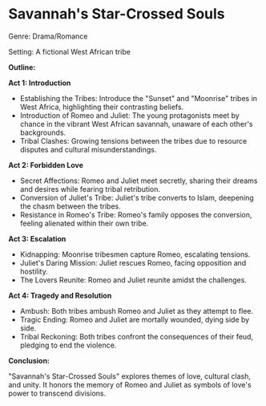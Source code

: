 # Savannah's Star-Crossed Souls

Genre: Drama/Romance

Setting: A fictional West African tribe

**Outline:**

**Act 1: Introduction**

- Establishing the Tribes: Introduce the "Sunset" and "Moonrise" tribes in West Africa, highlighting their contrasting beliefs.
- Introduction of Romeo and Juliet: The young protagonists meet by chance in the vibrant West African savannah, unaware of each other's backgrounds.
- Tribal Clashes: Growing tensions between the tribes due to resource disputes and cultural misunderstandings.

**Act 2: Forbidden Love**

- Secret Affections: Romeo and Juliet meet secretly, sharing their dreams and desires while fearing tribal retribution.
- Conversion of Juliet's Tribe: Juliet's tribe converts to Islam, deepening the chasm between the tribes.
- Resistance in Romeo's Tribe: Romeo's family opposes the conversion, feeling alienated within their own tribe.

**Act 3: Escalation**

- Kidnapping: Moonrise tribesmen capture Romeo, escalating tensions.
- Juliet's Daring Mission: Juliet rescues Romeo, facing opposition and hostility.
- The Lovers Reunite: Romeo and Juliet reunite amidst the challenges.

**Act 4: Tragedy and Resolution**

- Ambush: Both tribes ambush Romeo and Juliet as they attempt to flee.
- Tragic Ending: Romeo and Juliet are mortally wounded, dying side by side.
- Tribal Reckoning: Both tribes confront the consequences of their feud, pledging to end the violence.

**Conclusion:**

"Savannah's Star-Crossed Souls" explores themes of love, cultural clash, and unity. It honors the memory of Romeo and Juliet as symbols of love's power to transcend divisions.